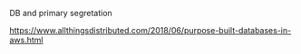 DB and primary segretation

https://www.allthingsdistributed.com/2018/06/purpose-built-databases-in-aws.html
